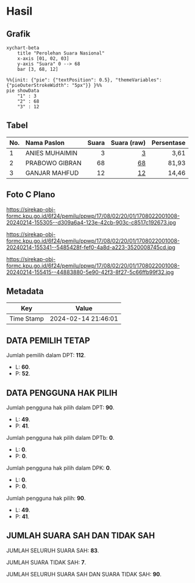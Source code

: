 # Hasil

## Grafik

```mermaid
xychart-beta
    title "Perolehan Suara Nasional"
    x-axis [01, 02, 03]
    y-axis "Suara" 0 --> 68
    bar [3, 68, 12]
```

```mermaid
%%{init: {"pie": {"textPosition": 0.5}, "themeVariables": {"pieOuterStrokeWidth": "5px"}} }%%
pie showData
    "1" : 3
    "2" : 68
    "3" : 12
```

## Tabel

| No. | Nama Paslon    | Suara | Suara (raw) | Persentase |
|:--- |:-------------- | -----:| -----------:| ----------:|
| 1   | ANIES MUHAIMIN | 3     | [3][p-1]    | 3,61       |
| 2   | PRABOWO GIBRAN | 68    | [68][p-2]   | 81,93      |
| 3   | GANJAR MAHFUD  | 12    | [12][p-3]   | 14,46      |


[p-1]: https://github.com/gigit-pemilu/pemilu-2024/blob/main/pilpres/hitung-suara/sub/17-bengkulu/sub/08-kepahiang/sub/02-ujan-mas/sub/2001-daspeta/sub/008-tps/sub/paslon-1.txt
[p-2]: https://github.com/gigit-pemilu/pemilu-2024/blob/main/pilpres/hitung-suara/sub/17-bengkulu/sub/08-kepahiang/sub/02-ujan-mas/sub/2001-daspeta/sub/008-tps/sub/paslon-2.txt
[p-3]: https://github.com/gigit-pemilu/pemilu-2024/blob/main/pilpres/hitung-suara/sub/17-bengkulu/sub/08-kepahiang/sub/02-ujan-mas/sub/2001-daspeta/sub/008-tps/sub/paslon-3.txt

## Foto C Plano

https://sirekap-obj-formc.kpu.go.id/6f24/pemilu/ppwp/17/08/02/20/01/1708022001008-20240214-155305--d309a6a4-123e-42cb-903c-c8517c192673.jpg

https://sirekap-obj-formc.kpu.go.id/6f24/pemilu/ppwp/17/08/02/20/01/1708022001008-20240214-155341--5485428f-fef0-4a8d-a223-3520008745cd.jpg

https://sirekap-obj-formc.kpu.go.id/6f24/pemilu/ppwp/17/08/02/20/01/1708022001008-20240214-155415--44883880-5e90-42f3-8f27-5c66ffb99f32.jpg


## Metadata

| Key        | Value               |
| ---------- | ------------------- |
| Time Stamp | 2024-02-14 21:46:01 |


## DATA PEMILIH TETAP

Jumlah pemilih dalam DPT: **112**.
 * L: **60**.
 * P: **52**.

## DATA PENGGUNA HAK PILIH

Jumlah pengguna hak pilih dalam DPT: **90**.
 * L: **49**.
 * P: **41**.

Jumlah pengguna hak pilih dalam DPTb: **0**.
 * L: **0**.
 * P: **0**.

Jumlah pengguna hak pilih dalam DPK: **0**.
 * L: **0**.
 * P: **0**.

Jumlah pengguna hak pilih: **90**.
 * L: **49**.
 * P: **41**.

## JUMLAH SUARA SAH DAN TIDAK SAH

JUMLAH SELURUH SUARA SAH: **83**.

JUMLAH SUARA TIDAK SAH: **7**.

JUMLAH SELURUH SUARA SAH DAN SUARA TIDAK SAH: **90**.



